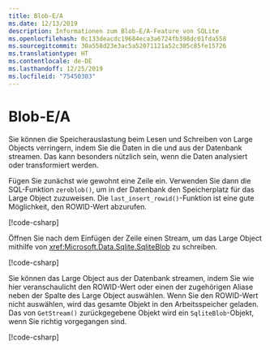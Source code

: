 ```yaml
---
title: Blob-E/A
ms.date: 12/13/2019
description: Informationen zum Blob-E/A-Feature von SQLite
ms.openlocfilehash: 0c133deacdc19684eca3a6724fb398dc01fda558
ms.sourcegitcommit: 30a558d23e3ac5a52071121a52c305c85fe15726
ms.translationtype: HT
ms.contentlocale: de-DE
ms.lasthandoff: 12/25/2019
ms.locfileid: "75450303"
---
```

# <a name="blob-io"></a>Blob-E/A

Sie können die Speicherauslastung beim Lesen und Schreiben von Large Objects verringern, indem Sie die Daten in die und aus der Datenbank streamen. Das kann besonders nützlich sein, wenn die Daten analysiert oder transformiert werden.

Fügen Sie zunächst wie gewohnt eine Zeile ein. Verwenden Sie dann die SQL-Funktion `zeroblob()`, um in der Datenbank den Speicherplatz für das Large Object zuzuweisen. Die `last_insert_rowid()`-Funktion ist eine gute Möglichkeit, den ROWID-Wert abzurufen.

[!code-csharp[](../../../../samples/snippets/standard/data/sqlite/StreamingSample/Program.cs?name=snippet_Insert)]

Öffnen Sie nach dem Einfügen der Zeile einen Stream, um das Large Object mithilfe von <xref:Microsoft.Data.Sqlite.SqliteBlob> zu schreiben.

[!code-csharp[](../../../../samples/snippets/standard/data/sqlite/StreamingSample/Program.cs?name=snippet_Write)]

Sie können das Large Object aus der Datenbank streamen, indem Sie wie hier veranschaulicht den ROWID-Wert oder einen der zugehörigen Aliase neben der Spalte des Large Object auswählen. Wenn Sie den ROWID-Wert nicht auswählen, wird das gesamte Objekt in den Arbeitsspeicher geladen. Das von `GetStream()` zurückgegebene Objekt wird ein `SqliteBlob`-Objekt, wenn Sie richtig vorgegangen sind.

[!code-csharp[](../../../../samples/snippets/standard/data/sqlite/StreamingSample/Program.cs?name=snippet_Read)]
